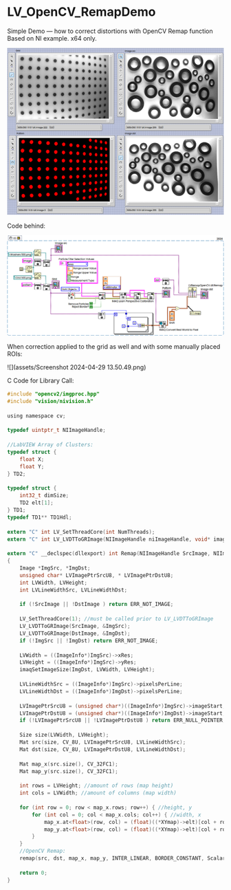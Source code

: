 # LV_OpenCV_RemapDemo
Simple Demo — how to correct distortions with OpenCV Remap function
Based on NI example. x64 only.

![image-20240429130716664](assets/image-20240429130716664.png)

Code behind:

![](assets/snippet.png)

When correction applied to the grid as well and with some manually placed ROIs:

![](assets/Screenshot 2024-04-29 13.50.49.png)

C Code for Library Call:

```c
#include "opencv2/imgproc.hpp"
#include "vision/nivision.h"

using namespace cv;

typedef uintptr_t NIImageHandle;

//LabVIEW Array of Clusters:
typedef struct {
	float X;
	float Y;
} TD2;

typedef struct {
	int32_t dimSize;
	TD2 elt[1];
} TD1;
typedef TD1** TD1Hdl;

extern "C" int LV_SetThreadCore(int NumThreads);
extern "C" int LV_LVDTToGRImage(NIImageHandle niImageHandle, void* image);

extern "C" __declspec(dllexport) int Remap(NIImageHandle SrcImage, NIImageHandle DstImage, TD1Hdl XYmap)
{
	Image *ImgSrc, *ImgDst;
	unsigned char* LVImagePtrSrcU8, * LVImagePtrDstU8;
	int LVWidth, LVHeight;
	int LVLineWidthSrc, LVLineWidthDst;

	if (!SrcImage || !DstImage ) return ERR_NOT_IMAGE;

	LV_SetThreadCore(1); //must be called prior to LV_LVDTToGRImage
	LV_LVDTToGRImage(SrcImage, &ImgSrc);
	LV_LVDTToGRImage(DstImage, &ImgDst);
	if (!ImgSrc || !ImgDst) return ERR_NOT_IMAGE;

	LVWidth = ((ImageInfo*)ImgSrc)->xRes;
	LVHeight = ((ImageInfo*)ImgSrc)->yRes;
	imaqSetImageSize(ImgDst, LVWidth, LVHeight);

	LVLineWidthSrc = ((ImageInfo*)ImgSrc)->pixelsPerLine;
	LVLineWidthDst = ((ImageInfo*)ImgDst)->pixelsPerLine;

	LVImagePtrSrcU8 = (unsigned char*)((ImageInfo*)ImgSrc)->imageStart;
	LVImagePtrDstU8 = (unsigned char*)((ImageInfo*)ImgDst)->imageStart;
	if (!LVImagePtrSrcU8 || !LVImagePtrDstU8 ) return ERR_NULL_POINTER;

	Size size(LVWidth, LVHeight);
	Mat src(size, CV_8U, LVImagePtrSrcU8, LVLineWidthSrc);
	Mat dst(size, CV_8U, LVImagePtrDstU8, LVLineWidthDst);
	
	Mat map_x(src.size(), CV_32FC1);
	Mat map_y(src.size(), CV_32FC1);

	int rows = LVHeight; //amount of rows (map height)
	int cols = LVWidth; //amount of columns (map width)

	for (int row = 0; row < map_x.rows; row++) { //height, y
		for (int col = 0; col < map_x.cols; col++) { //width, x
			map_x.at<float>(row, col) = (float)((*XYmap)->elt)[col + row * map_x.cols].X;
			map_y.at<float>(row, col) = (float)((*XYmap)->elt)[col + row * map_x.cols].Y;
		}
	}
	//OpenCV Remap:
	remap(src, dst, map_x, map_y, INTER_LINEAR, BORDER_CONSTANT, Scalar(255));

    return 0;
}
```

